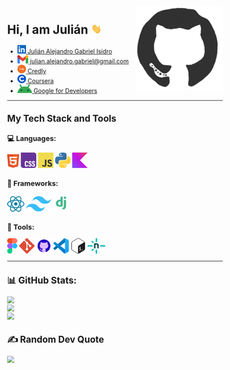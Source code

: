 <img src="images/github.gif" height="200px" align="right" alt="GIF">
<h1><b>Hi, I am Julián</b> <img src="images/Hi.gif" width="25px"></h1>
<ul>
	<li>
		<a href="https://www.linkedin.com/in/juli%C3%A1n-gabriel-isidro-41a898327" target="_blank"> <img src="images/linkedin.svg" alt="Linkedin" height="20px"> Julián Alejandro Gabriel Isidro</a>
	</li>
	<li>
		<a href="mailto:julian.alejandro.gabriel@gmail.com" target="_blank"> <img src="images/gmail.svg" alt="Gmail"  height="20px"> julian.alejandro.gabriel@gmail.com</a>
	</li>
	<li>
		<a href="https://www.credly.com/users/julian-alejandro-gabriel-isidro" target="_blank"> <img src="images/credly.svg" alt="Credly"  height="20px"> Credly</a>
	</li>
	<li>
		<a href="https://www.coursera.org/user/a2dfc341fe9bec1c91be8ab9fe056d1b" target="_blank"> <img src="images/coursera.png" alt="Coursera"  height="20px"> Coursera</a>
	</li>
	<li>
		<a href="https://g.dev/juliannGabrielDev" target="_blank"> <img src="images/android-icon.svg" alt=""  height="20px"> Google for Developers</a>
	</li>
</ul>

---
## My Tech Stack and Tools

### 💻 Languages:

<p>
	<img src="images/html5.svg" height="32px">
	<img src="images/css.svg" height="36px">
	<img src="images/javascript.svg" height="36px">
	<img src="images/python.svg" height="36px">
	<!-- <img src="java.svg" height="36px"> -->
	<img src="images/kotlin.svg" height="36px">
</p>

### 🚀 Frameworks:

<p>
<img src="images/react_light.svg" height="36px">
<img src="images/tailwindcss.svg" height="36px">
<img src="images/django.svg" height="40px">
</p>

### 🔧 Tools:

<p>
	<img src="images/figma.svg" height="36px">
	<img src="images/git.svg" height="36px">
	<img src="images/github.svg" height="36px">
	<img src="images/vscode.svg" height="36px">
	<img src="images/bash.svg" height="36px">
	<img src="images/netlify.svg" height="36px">
</p>

---

## 📊 GitHub Stats:

![](https://github-readme-stats.vercel.app/api?username=juliannGabrielDev&theme=merko&hide_border=true&include_all_commits=true&count_private=true)<br/>
![](https://github-readme-streak-stats.herokuapp.com/?user=juliannGabrielDev&theme=merko&hide_border=true)<br/>
![](https://github-readme-stats.vercel.app/api/top-langs/?username=juliannGabrielDev&theme=merko&hide_border=true&include_all_commits=true&count_private=true&layout=compact)

## ✍️ Random Dev Quote

![](https://quotes-github-readme.vercel.app/api?type=vetical&theme=merko)

